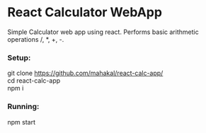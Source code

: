 # React Calculator WebApp

Simple Calculator web app using react.
Performs basic arithmetic operations /, \*, +, -.

### Setup:

git clone https://github.com/mahakal/react-calc-app/  
cd react-calc-app  
npm i  

### Running:  

npm start  

